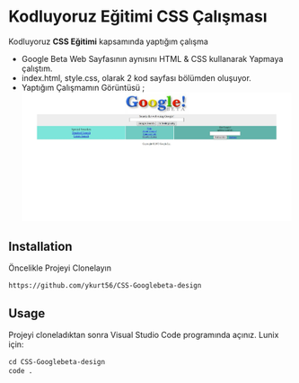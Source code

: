 # Kodluyoruz Eğitimi CSS Çalışması

Kodluyoruz **CSS Eğitimi** kapsamında yaptığım çalışma

- Google Beta Web Sayfasının aynısını HTML & CSS kullanarak Yapmaya çalıştım.
- index.html, style.css, olarak 2 kod sayfası bölümden oluşuyor.
- Yaptığım Çalışmamın Görüntüsü ;
  ![GoogleBeta Page Preview](GoogleBeta-page-preview.jpeg)

## Installation

Öncelikle Projeyi Clonelayın

```
https://github.com/ykurt56/CSS-Googlebeta-design
```

## Usage

Projeyi cloneladıktan sonra Visual Studio Code programında açınız.
Lunix için:

    cd CSS-Googlebeta-design
    code .
